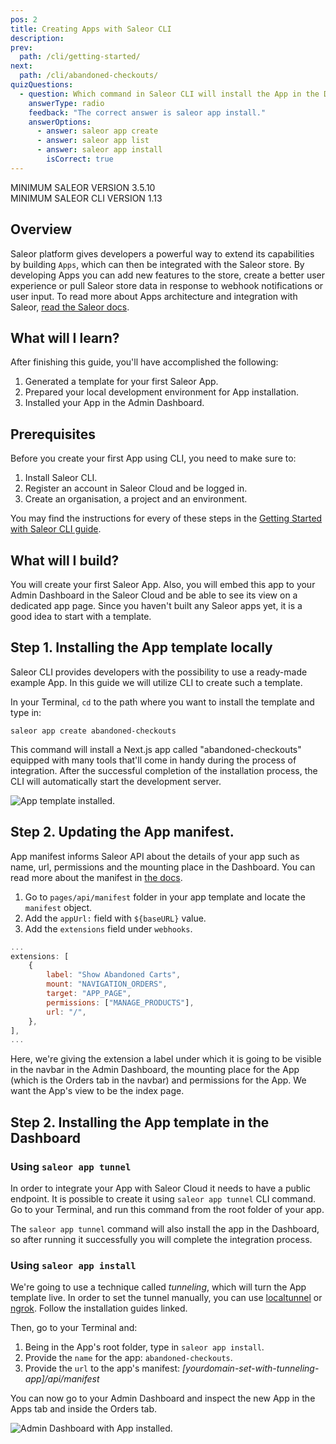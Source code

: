 ```yaml
---
pos: 2
title: Creating Apps with Saleor CLI
description:
prev:
  path: /cli/getting-started/
next:
  path: /cli/abandoned-checkouts/
quizQuestions:
  - question: Which command in Saleor CLI will install the App in the Dashboard?
    answerType: radio
    feedback: "The correct answer is saleor app install."
    answerOptions:
      - answer: saleor app create
      - answer: saleor app list
      - answer: saleor app install
        isCorrect: true
---
```


MINIMUM SALEOR VERSION
3.5.10<br/>
MINIMUM SALEOR CLI VERSION
1.13

## Overview

Saleor platform gives developers a powerful way to extend its capabilities by building `Apps`, which can then be integrated with the Saleor store. By developing Apps you can add new features to the store, create a better user experience or pull Saleor store data in response to webhook notifications or user input. To read more about Apps architecture and integration with Saleor, [read the Saleor docs](https://docs.saleor.io/docs/3.x/developer/extending/apps/key-concepts).

## What will I learn?

After finishing this guide, you'll have accomplished the following:

1. Generated a template for your first Saleor App.
2. Prepared your local development environment for App installation.
3. Installed your App in the Admin Dashboard.

## Prerequisites

Before you create your first App using CLI, you need to make sure to:

1. Install Saleor CLI.
2. Register an account in Saleor Cloud and be logged in.
3. Create an organisation, a project and an environment.

You may find the instructions for every of these steps in the [Getting Started with Saleor CLI guide](/cli/getting-started).

## What will I build?

You will create your first Saleor App. Also, you will embed this app to your Admin Dashboard in the Saleor Cloud and be able to see its view on a dedicated app page. Since you haven't built any Saleor apps yet, it is a good idea to start with a template.

## Step 1. Installing the App template locally

Saleor CLI provides developers with the possibility to use a ready-made example App. In this guide we will utilize CLI to create such a template.

In your Terminal, `cd` to the path where you want to install the template and type in:

`saleor app create abandoned-checkouts`

This command will install a Next.js app called "abandoned-checkouts" equipped with many tools that'll come in handy during the process of integration. After the successful completion of the installation process, the CLI will automatically start the development server.

![App template installed.](/images/app-template.png)

## Step 2. Updating the App manifest.

App manifest informs Saleor API about the details of your app such as name, url, permissions and the mounting place in the Dashboard. You can read more about the manifest in [the docs](https://docs.saleor.io/docs/3.x/developer/extending/apps/manifest).

1. Go to `pages/api/manifest` folder in your app template and locate the `manifest` object.
2. Add the `appUrl:` field with `${baseURL}` value.
3. Add the `extensions` field under `webhooks`.

```jsx
...
extensions: [
	{
		label: "Show Abandoned Carts",
		mount: "NAVIGATION_ORDERS",
		target: "APP_PAGE",
		permissions: ["MANAGE_PRODUCTS"],
		url: "/",
	},
],
...
```

Here, we're giving the extension a label under which it is going to be visible in the navbar in the Admin Dashboard, the mounting place for the App (which is the Orders tab in the navbar) and permissions for the App. We want the App's view to be the index page.

## Step 2. Installing the App template in the Dashboard

### Using `saleor app tunnel`

In order to integrate your App with Saleor Cloud it needs to have a public endpoint. It is possible to create it using `saleor app tunnel` CLI command. Go to your Terminal, and run this command from the root folder of your app.

The `saleor app tunnel` command will also install the app in the Dashboard, so after running it successfully you will complete the integration process.

### Using `saleor app install`

We're going to use a technique called _tunneling_, which will turn the App template live. In order to set the tunnel manually, you can use [localtunnel](https://theboroer.github.io/localtunnel-www/) or [ngrok](https://ngrok.com/). Follow the installation guides linked.

Then, go to your Terminal and:

1. Being in the App's root folder, type in `saleor app install`.
2. Provide the `name` for the app: `abandoned-checkouts`.
3. Provide the `url` to the app's manifest: _[yourdomain-set-with-tunneling-app]/api/manifest_

You can now go to your Admin Dashboard and inspect the new App in the Apps tab and inside the Orders tab.

![Admin Dashboard with App installed.](/images/app-installed.png)
